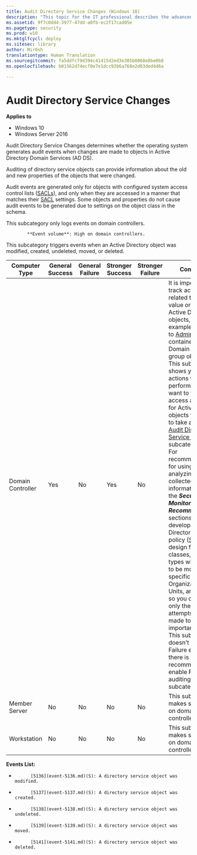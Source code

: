 ```yaml
---
title: Audit Directory Service Changes (Windows 10)
description: "This topic for the IT professional describes the advanced security audit policy setting, Audit Directory Service Changes, which determines whether the operating system generates audit events when changes are made to objects in Active Directory Domain Services (ADÂ DS)."
ms.assetid: 9f7c0dd4-3977-47dd-a0fb-ec2f17cad05e
ms.pagetype: security
ms.prod: w10
ms.mktglfcycl: deploy
ms.sitesec: library
author: Mir0sh
translationtype: Human Translation
ms.sourcegitcommit: fa5ddfcf9d394c41415d2ed3e305b8068e8be0b8
ms.openlocfilehash: b01562d74ecf0e7e1dcc93b6a768e2d03ded4d6a

---
```


# Audit Directory Service Changes

**Applies to**
-   Windows 10
-   Windows Server 2016


Audit Directory Service Changes determines whether the operating system generates audit events when changes are made to objects in Active Directory Domain Services (AD DS).

Auditing of directory service objects can provide information about the old and new properties of the objects that were changed.

Audit events are generated only for objects with configured system access control lists ([SACLs](https://msdn.microsoft.com/en-us/library/windows/desktop/aa374872(v=vs.85).aspx)), and only when they are accessed in a manner that matches their [SACL](https://msdn.microsoft.com/en-us/library/windows/desktop/aa374872(v=vs.85).aspx) settings. Some objects and properties do not cause audit events to be generated due to settings on the object class in the schema.

This subcategory only logs events on domain controllers.


            **Event volume**: High on domain controllers.

This subcategory triggers events when an Active Directory object was modified, created, undeleted, moved, or deleted.

| Computer Type     | General Success | General Failure | Stronger Success | Stronger Failure | Comments                                                                                                                                                                                                                                                                                                                                                                                                                                                                                                                                                                                                                                                                                                                                                                                                                                                                                                                                                                                                                                                                                                                                         |
|-------------------|-----------------|-----------------|------------------|------------------|--------------------------------------------------------------------------------------------------------------------------------------------------------------------------------------------------------------------------------------------------------------------------------------------------------------------------------------------------------------------------------------------------------------------------------------------------------------------------------------------------------------------------------------------------------------------------------------------------------------------------------------------------------------------------------------------------------------------------------------------------------------------------------------------------------------------------------------------------------------------------------------------------------------------------------------------------------------------------------------------------------------------------------------------------------------------------------------------------------------------------------------------------|
| Domain Controller | Yes             | No              | Yes              | No               | It is important to track actions related to high value or critical Active Directory objects, for example, changes to [AdminSDHolder](https://technet.microsoft.com/en-us/magazine/2009.09.sdadminholder.aspx) container or Domain Admins group objects. <br>This subcategory shows you what actions were performed. If you want to track failed access attempts for Active Directory objects you need to take a look at [Audit Directory Service Access](audit-directory-service-access.md) subcategory.<br>For recommendations for using and analyzing the collected information, see the ***Security Monitoring Recommendations*** sections. Also, develop an Active Directory auditing policy ([SACL](https://msdn.microsoft.com/en-us/library/windows/desktop/aa374872(v=vs.85).aspx) design for specific classes, operation types which need to be monitored for specific Organizational Units, and so on) so you can audit only the access attempts that are made to specific important objects.<br>This subcategory doesn’t have Failure events, so there is no recommendation to enable Failure auditing for this subcategory. |
| Member Server     | No              | No              | No               | No               | This subcategory makes sense only on domain controllers.                                                                                                                                                                                                                                                                                                                                                                                                                                                                                                                                                                                                                                                                                                                                                                                                                                                                                                                                                                                                                                                                                         |
| Workstation       | No              | No              | No               | No               | This subcategory makes sense only on domain controllers.                                                                                                                                                                                                                                                                                                                                                                                                                                                                                                                                                                                                                                                                                                                                                                                                                                                                                                                                                                                                                                                                                         |

**Events List:**

-   
            [5136](event-5136.md)(S): A directory service object was modified.

-   
            [5137](event-5137.md)(S): A directory service object was created.

-   
            [5138](event-5138.md)(S): A directory service object was undeleted.

-   
            [5139](event-5139.md)(S): A directory service object was moved.

-   
            [5141](event-5141.md)(S): A directory service object was deleted.




<!--HONumber=Jun16_HO4-->


